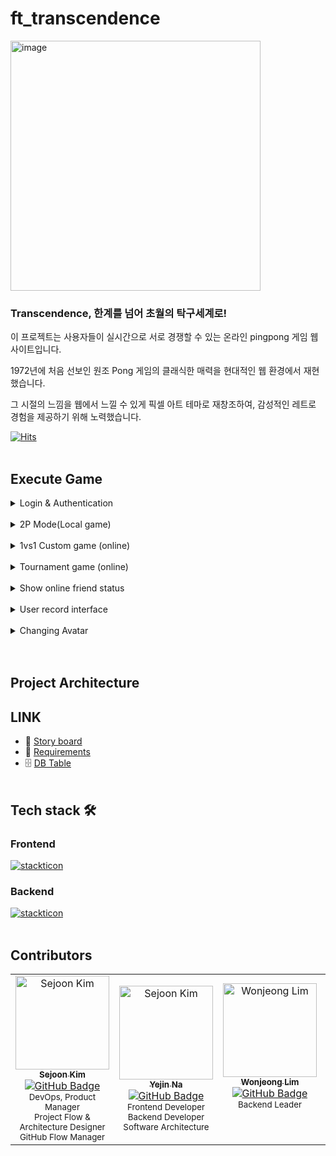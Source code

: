 # ft_transcendence
<img width="400" alt="image" src="https://github.com/GunGonGamLee/ft_transcendence/assets/50707297/ce67f899-fa8b-486a-8d1c-6587f1f2a302"> </br>
### Transcendence, 한계를 넘어 초월의 탁구세계로!
이 프로젝트는 사용자들이 실시간으로 서로 경쟁할 수 있는 온라인 pingpong 게임 웹사이트입니다. </br>

1972년에 처음 선보인 원조 Pong 게임의 클래식한 매력을 현대적인 웹 환경에서 재현했습니다. </br>

그 시절의 느낌을 웹에서 느낄 수 있게 픽셀 아트 테마로 재창조하여, 감성적인 레트로 경험을 제공하기 위해 노력했습니다. </br>

[![Hits](https://hits.seeyoufarm.com/api/count/incr/badge.svg?url=https%3A%2F%2Fgithub.com%2FGunGonGamLee%2Fft_transcendence&count_bg=%2379C83D&title_bg=%23555555&icon=&icon_color=%23E7E7E7&title=hits&edge_flat=false)](https://hits.seeyoufarm.com)
</br></br>

## Execute Game
<details>
  <summary>Login & Authentication</summary>
  

https://github.com/GunGonGamLee/ft_transcendence/assets/50707297/7467e376-1644-426e-828d-3f49807ccad9


</details></br>
<details>
  <summary>2P Mode(Local game)</summary>
  

https://github.com/GunGonGamLee/ft_transcendence/assets/50707297/670acdde-9827-45dc-b5bb-bc33002256d8


</details></br>
<details>
  <summary>1vs1 Custom game (online)</summary>
  

https://github.com/GunGonGamLee/ft_transcendence/assets/50707297/c5d1d617-8e92-4a17-b2f6-df585da9dc43


</details></br>
<details>
  <summary>Tournament game (online)</summary>
  

https://github.com/GunGonGamLee/ft_transcendence/assets/50707297/86b0744f-8c0a-43cd-bd3c-35f392f59a5f


</details><br/>

<details>
  <summary>Show online friend status</summary>
  

https://github.com/GunGonGamLee/ft_transcendence/assets/50707297/13e7d703-27c6-4865-903c-7ebddfdd9a20


</details></br>

<details>
  <summary>User record interface</summary>
  Record Main
  

https://github.com/GunGonGamLee/ft_transcendence/assets/50707297/fc71b911-ddc7-4add-837f-bcc313348e7a


  1 vs 1 & Tournament record
  

https://github.com/GunGonGamLee/ft_transcendence/assets/50707297/5d0cc0ad-b711-4d10-a8f0-2639fb853677


  Search other Users


https://github.com/GunGonGamLee/ft_transcendence/assets/50707297/5d882cbb-74a6-457b-bfed-5adce7ad2b98


</details></br>

<details>
  <summary>Changing Avatar</summary>
  

https://github.com/GunGonGamLee/ft_transcendence/assets/50707297/1f16167a-fda5-421d-8328-f6a2c2104111


</details></br></br>

## Project Architecture



## LINK
- 📙 [Story board](https://www.figma.com/file/CxS9ap8Ko1PFhfO6v0zaq2/transcendence?type=design&node-id=0%3A1&mode=design&t=pESqo1DwG6V7rqe6-1)
- 📑 [Requirements](https://docs.google.com/spreadsheets/d/1-hZ0PfhosZ539TOEhrvpfw2djQhEwScYGIip54PuIQQ/edit?usp=sharing)
- 🗄 [DB Table](https://www.erdcloud.com/d/nRqheGjTLZChssmBT)
</br></br>

## Tech stack 🛠️
### Frontend
[![stackticon](https://firebasestorage.googleapis.com/v0/b/stackticon-81399.appspot.com/o/images%2F1711171110530?alt=media&token=eb2fa37d-bce2-400b-a833-447e757f3105)](https://github.com/msdio/stackticon)

### Backend
[![stackticon](https://firebasestorage.googleapis.com/v0/b/stackticon-81399.appspot.com/o/images%2F1711170663418?alt=media&token=0ff40d88-2773-45a6-a65a-93cf7e1bb2e5)](https://github.com/msdio/stackticon)
</br></br>



## Contributors 

<table>
  <tr>
    <td align="center">
      <a href="https://github.com/sejoonkimmm">
        <img src="https://github.com/sejoonkimmm.png" width="150px;" alt="Sejoon Kim"/>
        <br />
        <sub><b>Sejoon Kim</b></sub>
      </a>
      <br />
      <a href="https://github.com/sejoonkimmm"><img src="https://img.shields.io/badge/GitHub-sejoonkimmm-blue?logo=github" alt="GitHub Badge" /></a>
      <br />
      <sub>DevOps, Product Manager</sub>
      <br />
      <sub>Project Flow & Architecture Designer</sub>
      <br />
      <sub>GitHub Flow Manager</sub>
    </td>
    <td align="center">
      <a href="[https://github.com/sejoonkimmm](https://github.com/nyj001012)">
        <img src="https://github.com/nyj001012.png" width="150px;" alt="Sejoon Kim"/>
        <br />
        <sub><b>Yejin Na</b></sub>
      </a>
      <br />
      <a href="[https://github.com/sejoonkimmm](https://github.com/nyj001012)"><img src="https://img.shields.io/badge/GitHub-nyj001012-blue?logo=github" alt="GitHub Badge" /></a>
      <br />
      <sub>Frontend Developer</sub>
      <br />
      <sub>Backend Developer</sub>
      <br />
      <sub>Software Architecture</sub>
      <br />
    </td>
    <td align="center">
      <a href="[https://github.com/LWJ0513](https://github.com/LWJ0513)">
        <img src="https://github.com/LWJ0513.png" width="150px;" alt="Wonjeong Lim"/>
        <br />
        <sub><b>Wonjeong Lim</b></sub>
      </a>
      <br />
      <a href="[https://github.com/sejoonkimmm](https://github.com/LWJ0513)"><img src="https://img.shields.io/badge/GitHub-LWJ0513-blue?logo=github" alt="GitHub Badge" /></a>
      <br />
      <sub>Backend Leader</sub>
      <br />
      <br />
      <br />
    </td>
    <td align="center">
      <a href="https://github.com/donghyun1998">
        <img src="https://github.com/donghyun1998.png" width="150px;" alt="Donghyun Kim"/>
        <br />
        <sub><b>Donghyun Kim</b></sub>
      </a>
      <br />
      <a href="https://github.com/donghyun1998"><img src="https://img.shields.io/badge/GitHub-donghyun1998-blue?logo=github" alt="GitHub Badge" /></a>
      <br />
      <sub>Frontend Leader</sub>
      <br />
      <br />
      <br />
    </td>
    <td align="center">
      <a href="[https://github.com/sejoonkimmm](https://github.com/bluedog129)">
        <img src="https://github.com/bluedog129.png" width="150px;" alt="Hyojong Choi"/>
        <br />
        <sub><b>Hyojong Choi</b></sub>
      </a>
      <br />
      <a href="[https://github.com/sejoonkimmm](https://github.com/bluedog129)"><img src="https://img.shields.io/badge/GitHub-bluedog129-blue?logo=github" alt="GitHub Badge" /></a>
      <br />
      <sub>Frontend Developer</sub>
      <br />
      <sub>Design Leader</sub>
      <br />
      <br />
    </td>
  </tr>
</table>
